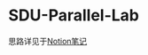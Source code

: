 # SDU-Parallel-Lab

思路详见于[Notion笔记](https://www.notion.so/void-echo/Parallel-Algorithm-LAB-9cbe47f61d9846cdb06b62b23aae0865)
